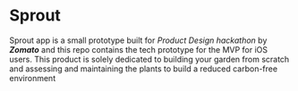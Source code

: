# Sprout

Sprout app is a small prototype built for *Product Design hackathon* by ***Zomato*** and this repo contains the tech prototype for the MVP for iOS users. This product is solely dedicated to building your garden from scratch and assessing and maintaining the plants to build a reduced carbon-free environment
